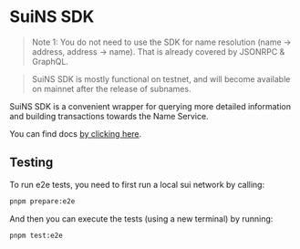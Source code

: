 # SuiNS SDK

> Note 1: You do not need to use the SDK for name resolution (name -> address, address -> name). That is already covered by JSONRPC & GraphQL.

> SuiNS SDK is mostly functional on testnet, and will become available on 
> mainnet after the release of subnames.

SuiNS SDK is a convenient wrapper for querying more detailed information
and building transactions towards the Name Service.

You can find docs [by clicking here](https://docs.suins.io).


## Testing

To run e2e tests, you need to first run a local sui network
by calling:
```sh
pnpm prepare:e2e
```

And then you can execute the tests (using a new terminal)
by running:
```sh
pnpm test:e2e
```


